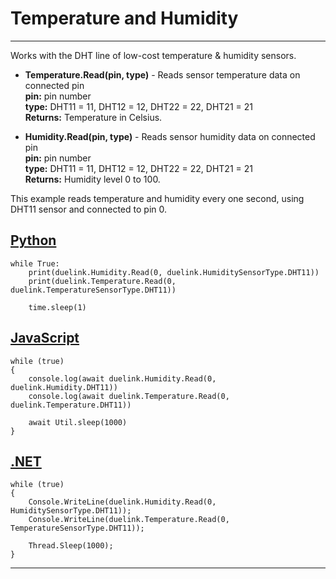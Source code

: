 # Temperature and Humidity 

---

Works with the DHT line of low-cost temperature & humidity sensors. 

- **Temperature.Read(pin, type)** - Reads sensor temperature data on connected pin <br>
**pin:** pin number <br>
**type:** DHT11 = 11, DHT12 = 12, DHT22 = 22, DHT21 = 21 <br>
**Returns:** Temperature in Celsius. 

- **Humidity.Read(pin, type)** - Reads sensor humidity data on connected pin <br>
**pin:** pin number <br>
**type:** DHT11 = 11, DHT12 = 12, DHT22 = 22, DHT21 = 21 <br>
**Returns:** Humidity level 0 to 100.

This example reads temperature and humidity every one second, using DHT11 sensor and connected to pin 0.

## [Python](#tab/py)
```basic
while True:
    print(duelink.Humidity.Read(0, duelink.HumiditySensorType.DHT11))
    print(duelink.Temperature.Read(0, duelink.TemperatureSensorType.DHT11))

    time.sleep(1)
```

## [JavaScript](#tab/js)
```basic
while (true)
{
    console.log(await duelink.Humidity.Read(0, duelink.Humidity.DHT11))
    console.log(await duelink.Temperature.Read(0, duelink.Temperature.DHT11))

    await Util.sleep(1000)
}
```

## [.NET](#tab/net)
```basic
while (true)
{
    Console.WriteLine(duelink.Humidity.Read(0, HumiditySensorType.DHT11));
    Console.WriteLine(duelink.Temperature.Read(0, TemperatureSensorType.DHT11));

    Thread.Sleep(1000);
}
```

---